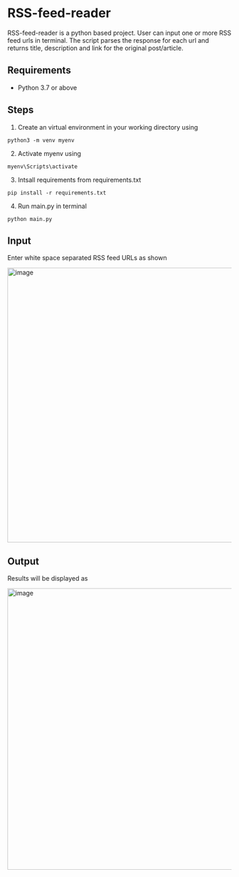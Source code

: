 # RSS-feed-reader
RSS-feed-reader is a python based project.
User can input one or more RSS feed urls in terminal.
The script parses the response for each url and returns title, description and link for the original post/article.

## Requirements
* Python 3.7 or above

## Steps
1. Create an virtual environment in your working directory using 

  ```python3 -m venv myenv```

2. Activate myenv using

  ```myenv\Scripts\activate```

3. Intsall requirements from requirements.txt

  ```pip install -r requirements.txt```

4. Run main.py in terminal

  ```python main.py```

## Input
Enter white space separated RSS feed URLs as shown
  
<img width="617" alt="image" src="https://user-images.githubusercontent.com/36232800/160547461-e2781870-3638-426c-8c74-4355f27893c0.png">

## Output
Results will be displayed as

<img width="632" alt="image" src="https://user-images.githubusercontent.com/36232800/160547851-0c4df99a-8a4e-4391-a922-66ad50befcc5.png">

